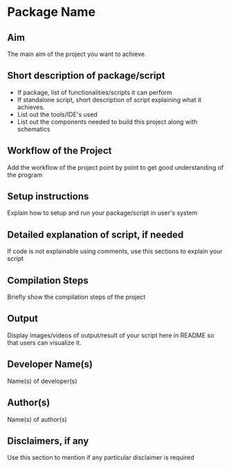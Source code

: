 # Package Name


## Aim

The main aim of the project you want to achieve.


## Short description of package/script

- If package, list of functionalities/scripts it can perform
- If standalone script, short description of script explaining what it achieves.
- List out the tools/IDE's used
- List out the components needed to build this project along with schematics


## Workflow of the Project

Add the workflow of the project point by point to get good understanding of the program


## Setup instructions

Explain how to setup and run your package/script in user's system


## Detailed explanation of script, if needed

If code is not explainable using comments, use this sections to explain your script


## Compilation Steps

Briefly show the compilation steps of the project


## Output

Display images/videos of output/result of your script here in README so that users can visualize it.


## Developer Name(s)

Name(s) of developer(s)

## Author(s)

Name(s) of author(s)


## Disclaimers, if any

Use this section to mention if any particular disclaimer is required
